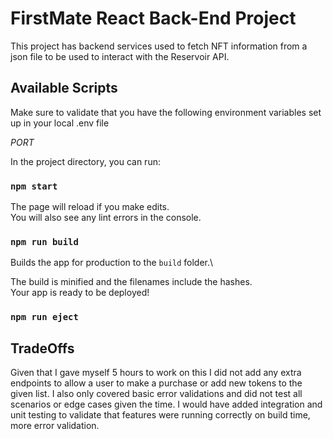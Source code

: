 # FirstMate React Back-End Project

This project has backend services used to fetch NFT information from a json file to be used to interact with the Reservoir API.

## Available Scripts

Make sure to validate that you have the following environment variables set up in your local .env file

<em>PORT</em>

In the project directory, you can run:

### `npm start`

The page will reload if you make edits.\
You will also see any lint errors in the console.

### `npm run build`

Builds the app for production to the `build` folder.\

The build is minified and the filenames include the hashes.\
Your app is ready to be deployed!

### `npm run eject`

## TradeOffs

Given that I gave myself 5 hours to work on this I did not add any extra endpoints to allow a user to make a purchase or add new tokens to the given list. I also only covered basic error validations and did not test all scenarios or edge cases given the time. I would have added integration and unit testing to validate that features were running correctly on build time, more error validation.
